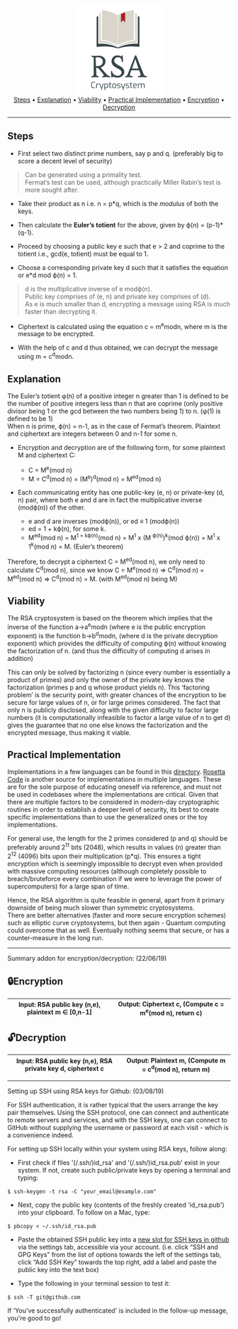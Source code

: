 <p align = "center">
<img src = "Images/Logo.png"> <br>
<a href="#steps">Steps</a> • <a href="#explanation">Explanation</a> • <a href="#viability">Viability</a> • <a href="#practical-implementation">Practical Implementation</a> • <a href="#lockencryption">Encryption</a> • <a href="#unlockdecryption">Decryption</a>  
</p>

---
Steps
---

- First select two distinct prime numbers, say p and q. (preferably big to score a decent level of security)

> Can be generated using a primality test. <br>
> Fermat’s test can be used, although practically Miller Rabin’s test is more sought after.

- Take their product as n i.e. n = p\*q, which is the *modulus* of both the keys.

- Then calculate the **Euler’s totient** for the above, given by ϕ(n) = (p-1)\*(q-1). 

- Proceed by choosing a public key e such that e > 2 and coprime to the totient i.e., gcd(e, totient) must be equal to 1.

- Choose a corresponding private key d such that it satisfies the equation or e\*d mod ϕ(n) = 1. 

> d is the multiplicative inverse of e modϕ(n). <br>
> Public key comprises of (e, n) and private key comprises of (d). <br>
> As e is much smaller than d, encrypting a message using RSA is much faster than decrypting it. 

- Ciphertext is calculated using the equation c = m<sup>e</sup>modn, where m is the message to be encrypted.

- With the help of c and d thus obtained, we can decrypt the message using m = c<sup>d</sup>modn.

Explanation
-------

The Euler’s totient φ(n) of a positive integer n greater than 1 is defined to be the number of positive integers less than n that are coprime (only positive divisor being 1 or the gcd between the two numbers being 1) to n. (φ(1) is defined to be 1) <br>
When n is prime, ϕ(n) = n-1, as in the case of Fermat’s theorem.
Plaintext and ciphertext are integers between 0 and n-1 for some n.

- Encryption and decryption are of the following form, for some plaintext M and ciphertext C: <br>
    - C = M<sup>e</sup>(mod n) 
    - M = C<sup>d</sup>(mod n) = (M<sup>e</sup>)<sup>d</sup>(mod n) = M<sup>ed</sup>(mod n)

- Each communicating entity has one public-key (e, n) or private-key (d, n) pair, where both e and d are in fact the multiplicative inverse (modϕ(n)) of the other. 

    - e and d are inverses (modϕ(n)), or ed ≡ 1 (modϕ(n))
    - ed = 1 + kϕ(n), for some k.
    - M<sup>ed</sup>(mod n) = M<sup>1 + kϕ(n)</sup>(mod n) = M<sup>1</sup> x (M <sup>ϕ(n)</sup>)<sup>k</sup>(mod ϕ(n)) = M<sup>1</sup> x 1<sup>k</sup>(mod n) = M. (Euler’s theorem)

Therefore, to decrypt a ciphertext C = M<sup>ed</sup>(mod n), we only need to calculate C<sup>d</sup>(mod n), since we know C = M<sup>e</sup>(mod n) => C<sup>d</sup>(mod n) = M<sup>ed</sup>(mod n) => C<sup>d</sup>(mod n) = M. (with M<sup>ed</sup>(mod n) being M)

Viability
-------

The RSA cryptosystem is based on the theorem which implies that the inverse of the function a->a<sup>e</sup>modn (where e is the public encryption exponent) is the function b->b<sup>d</sup>modn, (where d is the private decryption exponent) which provides the difficulty of computing ϕ(n) without knowing the factorization of n. (and thus the difficulty of computing d arises in addition)

This can only be solved by factorizing n (since every number is essentially a product of primes) and only the owner of the private key knows the factorization (primes p and q whose product yields n). This ‘factoring problem’ is the security point, with greater chances of the encryption to be secure for large values of n, or for large primes considered. The fact that only n is publicly disclosed, along with the given difficulty to factor large numbers (it is computationally infeasible to factor a large value of n to get d) gives the guarantee that no one else knows the factorization and the encrypted message, thus making it viable.

Practical Implementation
-------

Implementations in a few languages can be found in this [directory](https://github.com/Anirban166/RSA-Cryptosystem/tree/master/Implementations). [Rosetta Code](https://rosettacode.org/wiki/RSA_code) is another source for implementations in multiple languages. These are for the sole purpose of educating oneself via reference, and must not be used in codebases where the implementations are critical. Given that there are multiple factors to be considered in modern-day cryptographic routines in order to establish a deeper level of security, its best to create specific implementations than to use the generalized ones or the toy implementations.

For general use, the length for the 2 primes considered (p and q) should be preferably around 2<sup>11</sup> bits (2048), which results in values (n) greater than 2<sup>12</sup> (4096) bits upon their multiplication (p\*q). This ensures a tight encryption which is seemingly impossible to decrypt even when provided with massive computing resources (although completely possible to breach/bruteforce every combination if we were to leverage the power of supercomputers) for a large span of time. 

Hence, the RSA algorithm is quite feasible in general, apart from it primary downside of being much slower than symmetric cryptosystems. <br>
There are better alternatives (faster and more secure encryption schemes) such as elliptic curve cryptosystems, but then again - Quantum computing could overcome that as well. Eventually nothing seems that secure, or has a counter-measure in the long run. 

-------
Summary addon for encryption/decryption: (22/06/19)

:lock:Encryption
-------
| Input: RSA public key (n,e), plaintext m ∈ [0,n-1] | Output: Ciphertext c, (Compute c = m<sup>e</sup>(mod n), return c) |
|---|---|

:unlock:Decryption
-------
| Input: RSA public key (n,e), RSA private key d, ciphertext c | Output: Plaintext m,  (Compute m = c<sup>d</sup>(mod n), return m) |
|---|---|

-------
Setting up SSH using RSA keys for Github: (03/08/19) <br>

For SSH authentication, it is rather typical that the users arrange the key pair themselves. Using the SSH protocol, one can connect and authenticate to remote servers and services, and with the SSH keys, one can connect to GitHub without supplying the username or password at each visit - which is a convenience indeed.

For setting up SSH locally within your system using RSA keys, follow along: <br>
- First check if files '(/.ssh/)id_rsa' and '(/.ssh/)id_rsa.pub' exist in your system.
If not, create such public/private keys by opening a terminal and typing:
```
$ ssh-keygen -t rsa -C "your_email@example.com"
```
- Next, copy the public key (contents of the freshly created 'id_rsa.pub') into your clipboard. To follow on a Mac, type:
```
$ pbcopy < ~/.ssh/id_rsa.pub
```
- Paste the obtained SSH public key into a [new slot for SSH keys in github](https://github.com/settings/ssh/new) via the settings tab, accessible via your account. (i.e. click “SSH and GPG Keys” from the list of options towards the left of the settings tab, click “Add SSH Key” towards the top right, add a label and paste the public key into the text box) 

- Type the following in your terminal session to test it:
```
$ ssh -T git@github.com
```
If 'You've successfully authenticated' is included in the follow-up message, you're good to go!